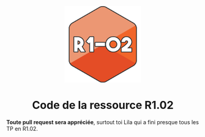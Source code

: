 <p align="center">
    <img src="R1-02.png" width="200"/>
</p>

<center>

# Code de la ressource R1.02
</center>

**Toute pull request sera appréciée**, surtout toi Lila qui a fini presque tous les TP en R1.02.
